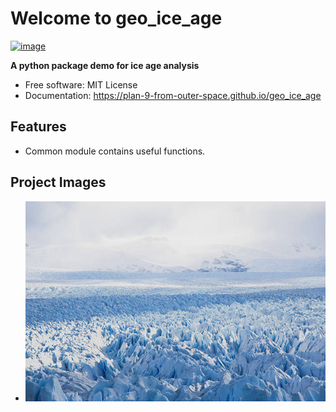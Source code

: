 # Welcome to geo_ice_age


[![image](https://img.shields.io/pypi/v/geo_ice_age.svg)](https://pypi.python.org/pypi/geo_ice_age)


**A python package demo for ice age analysis**


-   Free software: MIT License
-   Documentation: <https://plan-9-from-outer-space.github.io/geo_ice_age>
    

## Features

-   Common module contains useful functions.

## Project Images

-   ![](./ice-age-22.jpg)

